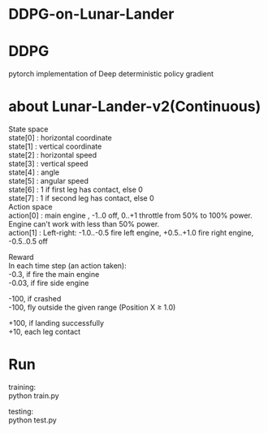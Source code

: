 # DDPG-on-Lunar-Lander

# DDPG
pytorch implementation of Deep deterministic policy gradient

# about Lunar-Lander-v2(Continuous)
State space  
state[0] : horizontal coordinate  
state[1] : vertical coordinate  
state[2] : horizontal speed  
state[3] : vertical speed  
state[4] : angle  
state[5] : angular speed  
state[6] : 1 if first leg has contact, else 0  
state[7] : 1 if second leg has contact, else 0  
Action space  
action[0] : main engine , -1..0 off, 0..+1 throttle from 50% to 100% power. Engine can't work with less than 50% power.  
action[1] : Left-right:  -1.0..-0.5 fire left engine, +0.5..+1.0 fire right engine, -0.5..0.5 off  

Reward  
In each time step (an action taken):  
-0.3, if fire the main engine  
-0.03, if fire side engine  
  
-100, if crashed  
-100, fly outside the given range (Position X ≥ 1.0)  
  
+100, if landing successfully   
+10, each leg contact  
  
# Run  
training:  
python train.py  
  
testing:  
python test.py  


